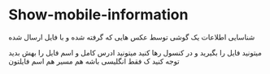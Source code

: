 # Show-mobile-information
شناسایی اطلاعات یک گوشی توسط عکس هایی که گرفته شده و با فایل ارسال شده

میتونید فایل را بگیرید و در کنسول رها کنید 
میتونید ادرس کامل و اسم فایل را بهش بدید
توجه کنید ک فقط انگلیسی باشه هم مسیر هم اسم فایلتون
